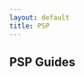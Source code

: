```yaml
---
layout: default
title: PSP
---
```


<section class="callout">
    <div class="container text-center">
        <h2 class="mx-auto mb-5">PSP Guides</h2>
    </div>
</section>

